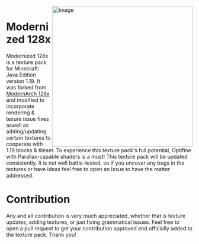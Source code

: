 <img height="380" alt="image" src="https://github.com/xJustJqy/Modernized-128x/blob/main/pack.png?raw=true" align="right">

# Modernized 128x

Modernized 128x is a texture pack for Minecraft: Java Edition version 1.19. It was forked from [ModernArch 128x](https://www.designio.graphics/community/downloads/modernarch-r178-1-18-128x-download) and modified to incorporate rendering & texure issue fixes aswell as adding/updating certain textures to cooperate with 1.19 blocks & tileset. To experience this texture pack's full potential, Optifine with Parallax-capable shaders is a must! This texture pack will be updated consistently. It is not well battle-tested, so if you uncover any bugs in the textures or have ideas feel free to open an Issue to have the matter addressed.

# Contribution
Any and all contribution is very much appreciated, whether that is texture updates, adding textures, or just fixing grammatical issues. Feel free to open a pull request to get your contribution approved and officially added to the texture pack. Thank you!
